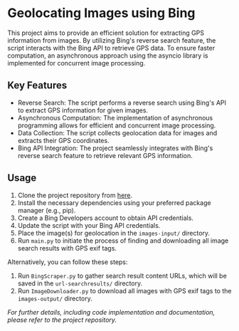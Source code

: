 # Geolocating Images using Bing

This project aims to provide an efficient solution for extracting GPS information from images. By utilizing Bing's reverse search feature, the script interacts with the Bing API to retrieve GPS data. To ensure faster computation, an asynchronous approach using the asyncio library is implemented for concurrent image processing.

## Key Features

- Reverse Search: The script performs a reverse search using Bing's API to extract GPS information for given images.
- Asynchronous Computation: The implementation of asynchronous programming allows for efficient and concurrent image processing.
- Data Collection: The script collects geolocation data for images and extracts their GPS coordinates.
- Bing API Integration: The project seamlessly integrates with Bing's reverse search feature to retrieve relevant GPS information.

## Usage

1. Clone the project repository from [here](link-to-repository).
2. Install the necessary dependencies using your preferred package manager (e.g., pip).
3. Create a Bing Developers account to obtain API credentials.
4. Update the script with your Bing API credentials.
5. Place the image(s) for geolocation in the `images-input/` directory.
6. Run `main.py` to initiate the process of finding and downloading all image search results with GPS exif tags.

Alternatively, you can follow these steps:
1. Run `BingScraper.py` to gather search result content URLs, which will be saved in the `url-searchresults/` directory.
2. Run `ImageDownloader.py` to download all images with GPS exif tags to the `images-output/` directory.

*For further details, including code implementation and documentation, please refer to the project repository.*
